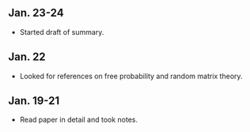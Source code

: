 ## Jan. 23-24

* Started draft of summary.

## Jan. 22

* Looked for references on free probability and random matrix theory.

## Jan. 19-21

* Read paper in detail and took notes.